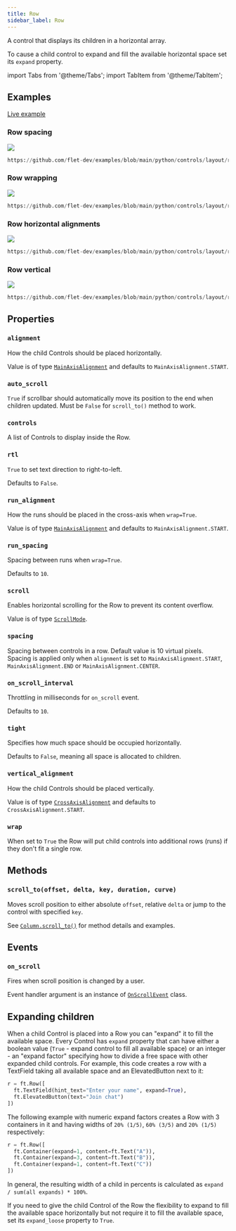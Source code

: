 ```yaml
---
title: Row
sidebar_label: Row
---
```


A control that displays its children in a horizontal array.

To cause a child control to expand and fill the available horizontal space set its `expand` property.

import Tabs from '@theme/Tabs';
import TabItem from '@theme/TabItem';

## Examples

[Live example](https://flet-controls-gallery.fly.dev/layout/row)

### Row spacing

<img src="/img/docs/controls/row/row-spacing.gif" className="screenshot" />



```python reference
https://github.com/flet-dev/examples/blob/main/python/controls/layout/row/row-spacing.py
```


### Row wrapping

<img src="/img/docs/controls/row/row-wrap.gif" className="screenshot" />



```python reference
https://github.com/flet-dev/examples/blob/main/python/controls/layout/row/row-wrap.py
```


### Row horizontal alignments

<img src="/img/docs/controls/row/row-alignment.png" className="screenshot" />



```python reference
https://github.com/flet-dev/examples/blob/main/python/controls/layout/row/row-alignment.py
```


### Row vertical 

<img src="/img/docs/controls/row/row-vertical-alignment.png" className="screenshot-70" />



```python reference
https://github.com/flet-dev/examples/blob/main/python/controls/layout/row/row-vert-alignment.py
```


## Properties

### `alignment`

How the child Controls should be placed horizontally.

Value is of type [`MainAxisAlignment`](/docs/reference/types/mainaxisalignment) and defaults
to `MainAxisAlignment.START`.

### `auto_scroll`

`True` if scrollbar should automatically move its position to the end when children updated. Must be `False` for `scroll_to()` method to work.

### `controls`

A list of Controls to display inside the Row.

### `rtl`

`True` to set text direction to right-to-left.

Defaults to `False`.

### `run_alignment`

How the runs should be placed in the cross-axis when `wrap=True`.

Value is of type [`MainAxisAlignment`](/docs/reference/types/mainaxisalignment) and defaults to `MainAxisAlignment.START`.

### `run_spacing`

Spacing between runs when `wrap=True`.

Defaults to `10`.

### `scroll`

Enables horizontal scrolling for the Row to prevent its content overflow.

Value is of type [`ScrollMode`](/docs/reference/types/scrollmode).

### `spacing`

Spacing between controls in a row. Default value is 10 virtual pixels. Spacing is applied only when `alignment` is set
to `MainAxisAlignment.START`, `MainAxisAlignment.END` or `MainAxisAlignment.CENTER`.

### `on_scroll_interval`

Throttling in milliseconds for `on_scroll` event.

Defaults to `10`.

### `tight`

Specifies how much space should be occupied horizontally.

Defaults to `False`, meaning all space is allocated to children.

### `vertical_alignment`

How the child Controls should be placed vertically.

Value is of type [`CrossAxisAlignment`](/docs/reference/types/crossaxisalignment) and defaults
to `CrossAxisAlignment.START`.

### `wrap`

When set to `True` the Row will put child controls into additional rows (runs) if they don't fit a single row.

## Methods

### `scroll_to(offset, delta, key, duration, curve)`

Moves scroll position to either absolute `offset`, relative `delta` or jump to the control with specified `key`.

See [`Column.scroll_to()`](/docs/controls/column#scroll_tooffset-delta-key-duration-curve) for method details and examples.

## Events

### `on_scroll`

Fires when scroll position is changed by a user.

Event handler argument is an instance of [`OnScrollEvent`](/docs/reference/types/onscrollevent) class.

## Expanding children

When a child Control is placed into a Row you can "expand" it to fill the available space. Every Control has `expand` property that can have either a boolean value (`True` - expand control to fill all available space) or an integer - an "expand factor" specifying how to divide a free space with other expanded child controls. For example, this code creates a row with a TextField taking all available space and an ElevatedButton next to it:

```python
r = ft.Row([
  ft.TextField(hint_text="Enter your name", expand=True),
  ft.ElevatedButton(text="Join chat")
])
```

The following example with numeric expand factors creates a Row with 3 containers in it and having widths of `20% (1/5)`, `60% (3/5)` and `20% (1/5)` respectively:

```python
r = ft.Row([
  ft.Container(expand=1, content=ft.Text("A")),
  ft.Container(expand=3, content=ft.Text("B")),
  ft.Container(expand=1, content=ft.Text("C"))
])
```

In general, the resulting width of a child in percents is calculated as `expand / sum(all expands) * 100%`.

If you need to give the child Control of the Row the flexibility to expand to fill the available space horizontally but not require it to fill the available space, set its `expand_loose` property to `True`.
